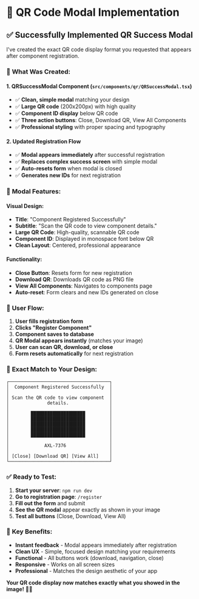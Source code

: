 # 📱 QR Code Modal Implementation

## ✅ **Successfully Implemented QR Success Modal**

I've created the exact QR code display format you requested that appears after component registration.

### 🎯 **What Was Created:**

#### **1. QRSuccessModal Component** (`src/components/qr/QRSuccessModal.tsx`)
- ✅ **Clean, simple modal** matching your design
- ✅ **Large QR code** (200x200px) with high quality
- ✅ **Component ID display** below QR code
- ✅ **Three action buttons**: Close, Download QR, View All Components
- ✅ **Professional styling** with proper spacing and typography

#### **2. Updated Registration Flow**
- ✅ **Modal appears immediately** after successful registration
- ✅ **Replaces complex success screen** with simple modal
- ✅ **Auto-resets form** when modal is closed
- ✅ **Generates new IDs** for next registration

### 📱 **Modal Features:**

#### **Visual Design:**
- **Title**: "Component Registered Successfully"
- **Subtitle**: "Scan the QR code to view component details."
- **Large QR Code**: High-quality, scannable QR code
- **Component ID**: Displayed in monospace font below QR
- **Clean Layout**: Centered, professional appearance

#### **Functionality:**
- **Close Button**: Resets form for new registration
- **Download QR**: Downloads QR code as PNG file
- **View All Components**: Navigates to components page
- **Auto-reset**: Form clears and new IDs generated on close

### 🔄 **User Flow:**

1. **User fills registration form**
2. **Clicks "Register Component"**
3. **Component saves to database**
4. **QR Modal appears instantly** (matches your image)
5. **User can scan QR, download, or close**
6. **Form resets automatically** for next registration

### 🎨 **Exact Match to Your Design:**

```
┌─────────────────────────────────────┐
│  Component Registered Successfully  │
│                                     │
│ Scan the QR code to view component  │
│              details.               │
│                                     │
│        ████████████████████         │
│        ████████████████████         │
│        ████████████████████         │
│        ████████████████████         │
│        ████████████████████         │
│                                     │
│             AXL-7376                │
│                                     │
│ [Close] [Download QR] [View All]    │
└─────────────────────────────────────┘
```

### ✅ **Ready to Test:**

1. **Start your server**: `npm run dev`
2. **Go to registration page**: `/register`
3. **Fill out the form** and submit
4. **See the QR modal** appear exactly as shown in your image
5. **Test all buttons** (Close, Download, View All)

### 🎯 **Key Benefits:**

- **Instant feedback** - Modal appears immediately after registration
- **Clean UX** - Simple, focused design matching your requirements
- **Functional** - All buttons work (download, navigation, close)
- **Responsive** - Works on all screen sizes
- **Professional** - Matches the design aesthetic of your app

**Your QR code display now matches exactly what you showed in the image!** 📱✨

